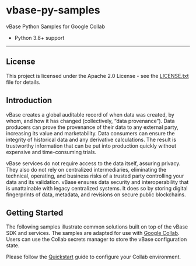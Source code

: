 # vbase-py-samples

vBase Python Samples for Google Collab

-   Python 3.8+ support

---

## License

This project is licensed under the Apache 2.0 License - see the [LICENSE.txt](LICENSE.txt) file for details.

## Introduction

vBase creates a global auditable record of when data was created, by whom, and how it has changed (collectively, “data provenance”). Data producers can prove the provenance of their data to any external party, increasing its value and marketability. Data consumers can ensure the integrity of historical data and any derivative calculations. The result is trustworthy information that can be put into production quickly without expensive and time-consuming trials.

vBase services do not require access to the data itself, assuring privacy. They also do not rely on centralized intermediaries, eliminating the technical, operating, and business risks of a trusted party controlling your data and its validation. vBase ensures data security and interoperability that is unattainable with legacy centralized systems. It does so by storing digital fingerprints of data, metadata, and revisions on secure public blockchains.

## Getting Started

The following samples illustrate common solutions built on top of the vBase SDK and services. The samples are adapted for use with [Google Collab](https://colab.research.google.com/).
Users can use the Collab secrets manager to store the vBase configuration state.

Please follow the [Quickstart](docs/quickstart.md) guide to configure your Collab environment.
